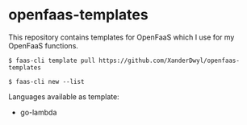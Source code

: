 # openfaas-templates

This repository contains templates for OpenFaaS which I use for my OpenFaaS functions.
```
$ faas-cli template pull https://github.com/XanderDwyl/openfaas-templates

$ faas-cli new --list
```
Languages available as template:
- go-lambda
